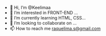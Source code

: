 - 👋 Hi, I’m @Keelimaa
- 👀 I’m interested in FRONT-END ...
- 🌱 I’m currently learning HTML, CSS...
- 💞️ I’m looking to collaborate on ...
- 📫 How to reach me  raquelima.s@gmail.com

<!---
Keelimaa/Keelimaa is a ✨ special ✨ repository because its `README.md` (this file) appears on your GitHub profile.
You can click the Preview link to take a look at your changes.
--->
